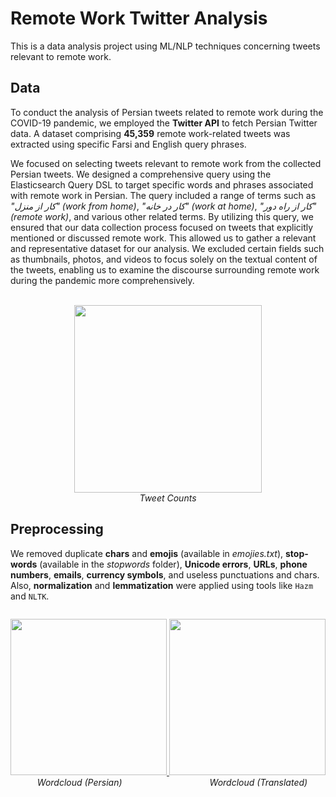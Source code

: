# Remote Work Twitter Analysis
This is a data analysis project using ML/NLP techniques concerning tweets relevant to remote work.

## Data
To conduct the analysis of Persian tweets related to remote work during the COVID-19 pandemic, we employed the **Twitter API** to fetch Persian Twitter data. A dataset comprising **45,359** remote work-related tweets was extracted using specific Farsi and English query phrases.

We focused on selecting tweets relevant to remote work from the collected Persian tweets. We designed a comprehensive query using the Elasticsearch Query DSL to target specific words and phrases associated with remote work in Persian. The query included a range of terms such as *"کار از منزل" (work from home)*, *"کار در خانه" (work at home)*, *"کار از راه دور" (remote work)*, and various other related terms. By utilizing this query, we ensured that our data collection process focused on tweets that explicitly mentioned or discussed remote work. This allowed us to gather a relevant and representative dataset for our analysis. We excluded certain fields such as thumbnails, photos, and videos to focus solely on the textual content of the tweets, enabling us to examine the discourse surrounding remote work during the pandemic more comprehensively.

<p align="center">
  <br/>
  <a href="https://www.linkpicture.com/view.php?img=LPic65252a921aaad611372850">
    <img src="https://www.linkpicture.com/q/TweetCounts.png" height="300" />
  </a>
  <br/>
  <em>Tweet Counts</em>
</p>

## Preprocessing

We removed duplicate **chars** and **emojis** (available in *emojies.txt*), **stop-words** (available in the *stopwords* folder), **Unicode errors**, **URLs**, **phone numbers**, **emails**, **currency symbols**, and useless punctuations and chars. Also, **normalization** and **lemmatization** were applied using tools like `Hazm` and `NLTK`.

<p align="center" style="display: inline-block; text-align: center;">
    <a href="https://www.linkpicture.com/view.php?img=LPic65251f49c343a464832547">
      <img src="https://www.linkpicture.com/q/wordcloud.png" height="250" />
    </a>
    <a href="https://www.linkpicture.com/view.php?img=LPic65252149d2621979188254">
      <img src="https://www.linkpicture.com/q/wordcloud_translated.png" height="250" />
    </a>
    <br/>
    <em align="center">&emsp;&emsp;&emsp;Wordcloud (Persian)&emsp;&emsp;&emsp;&emsp;&emsp;&emsp;&emsp;&emsp;&emsp;&emsp;Wordcloud (Translated)&emsp;&emsp;</em>
  <br/>
</p>

